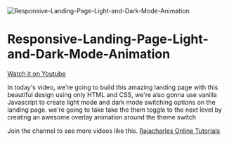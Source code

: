 ![Responsive-Landing-Page-Light-and-Dark-Mode-Animation](https://user-images.githubusercontent.com/82109268/131562956-ba6aafe0-ceaa-4b50-94fe-be640169a32f.jpg)
# Responsive-Landing-Page-Light-and-Dark-Mode-Animation

<a href="https://www.youtube.com/c/RajacharlesSRD">Watch it on Youtube</a> 

In today's video, we're going to build this amazing landing page with this beautiful design using only HTML and CSS, we're also gonna use vanilla Javascript to create light mode and dark mode switching options on the landing page. we're going to take take the them toggle to the next level by creating an awesome overlay animation around the theme switch

Join the channel to see more videos like this. <a href="https://www.youtube.com/c/RajacharlesOnlineTutorials">Rajacharles Online Tutorials</a>
